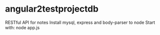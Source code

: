 # angular2testprojectdb

RESTful API for notes
Install mysql, express and body-parser to node
Start with: node app.js
